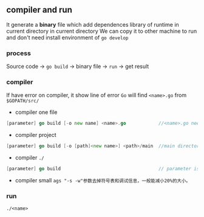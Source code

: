 ##  compiler and run
It generate a **binary** file which add dependences library of runtime in current directory in current directory
We can copy it to other machine to run and don't need install environment of `go develop`

###   process
Source code -> `go build` -> binary file -> `run` -> get result

###   compiler
If have error on compiler, it show line of error
`Go` will find `<name>.go` from `$GOPATH/src/` 

* compiler one file
```go
[parameter] go build [-o new name] <name>.go			//<name>.go need include `main function`
```
* compiler project
```go
[parameter] go build [-o [path]<new name>] <path>/main	//main directory need include `pacakge main`
```
* compiler `./` 
```go
[parameter] go build 									// parameter is : GOOS=xxx ...
```
* compiler small
`ags "-s -w"参数去掉符号表和调试信息，一般能减小20%的大小。`

###   run
```shell
./<name>
```
